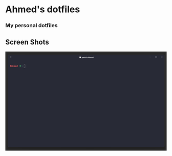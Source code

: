 # Ahmed's dotfiles
### My personal dotfiles  

## Screen Shots
![Alt text](https://github.com/ahmedllshafiey/My-Dotfiles/blob/main/images/hyper.is.png)
